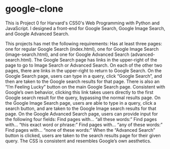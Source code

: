 # google-clone
This is Project 0 for Harvard's CS50's Web Programming with Python and JavaScript. I designed a front-end for Google Search, Google Image Search, and Google Advanced Search.

This projects has met the following requirements:
Has at least three pages: one for regular Google Search (index.html), one for Google Image Search (image-search.html), and one for Google Advanced Search (advanced-search.html).
The Google Search page has links in the upper-right of the page to go to Image Search or Advanced Search. On each of the other two pages, there are links in the upper-right to return to Google Search.
On the Google Search page, users can type in a query, click “Google Search”, and then are taken to the Google search results for that page.
There is also an “I’m Feeling Lucky” button on the main Google Search page. Consistent with Google’s own behavior, clicking this link takes users directly to the first Google search result for the query, bypassing the normal results page.
On the Google Image Search page, users are able to type in a query, click a search button, and are taken to the Google Image search results for that page.
On the Google Advanced Search page, users can provide input for the following four fields:
Find pages with… “all these words:”
Find pages with… “this exact word or phrase:”
Find pages with… “any of these words:”
Find pages with… “none of these words:”
When the “Advanced Search” button is clicked, users are taken to the search results page for their given query.
The CSS is consistent and resembles Google’s own aesthetics.

